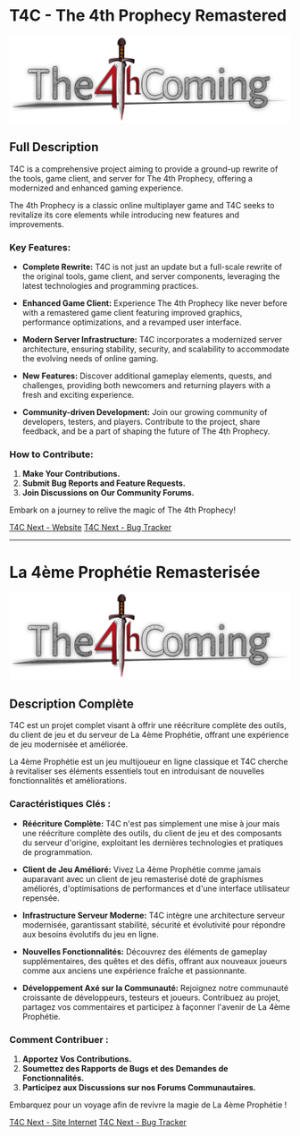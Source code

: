 # T4C - The 4th Prophecy Remastered

<p align="center">
  <img src="t4c-dev-logo-big.png" alt="T4CDevOp" title="T4CDevOp">
</p>

## Full Description

T4C is a comprehensive project aiming to provide a ground-up rewrite of the tools, game client, and server for The 4th Prophecy, offering a modernized and enhanced gaming experience.

The 4th Prophecy is a classic online multiplayer game and T4C seeks to revitalize its core elements while introducing new features and improvements.

### Key Features:

- **Complete Rewrite:** T4C is not just an update but a full-scale rewrite of the original tools, game client, and server components, leveraging the latest technologies and programming practices.

- **Enhanced Game Client:** Experience The 4th Prophecy like never before with a remastered game client featuring improved graphics, performance optimizations, and a revamped user interface.

- **Modern Server Infrastructure:** T4C incorporates a modernized server architecture, ensuring stability, security, and scalability to accommodate the evolving needs of online gaming.

- **New Features:** Discover additional gameplay elements, quests, and challenges, providing both newcomers and returning players with a fresh and exciting experience.

- **Community-driven Development:** Join our growing community of developers, testers, and players. Contribute to the project, share feedback, and be a part of shaping the future of The 4th Prophecy.

### How to Contribute:

1. **Make Your Contributions.**
2. **Submit Bug Reports and Feature Requests.**
3. **Join Discussions on Our Community Forums.**

Embark on a journey to relive the magic of The 4th Prophecy!

[T4C Next - Website](https://dev.t4c.com/)
[T4C Next - Bug Tracker](https://dev.t4c.com/?page=bt)

---

# La 4ème Prophétie Remasterisée

<p align="center">
  <img src="t4c-dev-logo-big.png" alt="T4CDevOp" title="T4CDevOp">
</p>

## Description Complète

T4C est un projet complet visant à offrir une réécriture complète des outils, du client de jeu et du serveur de La 4ème Prophétie, offrant une expérience de jeu modernisée et améliorée.

La 4ème Prophétie est un jeu multijoueur en ligne classique et T4C cherche à revitaliser ses éléments essentiels tout en introduisant de nouvelles fonctionnalités et améliorations.


### Caractéristiques Clés :

- **Réécriture Complète:** T4C n'est pas simplement une mise à jour mais une réécriture complète des outils, du client de jeu et des composants du serveur d'origine, exploitant les dernières technologies et pratiques de programmation.

- **Client de Jeu Amélioré:** Vivez La 4ème Prophétie comme jamais auparavant avec un client de jeu remasterisé doté de graphismes améliorés, d'optimisations de performances et d'une interface utilisateur repensée.

- **Infrastructure Serveur Moderne:** T4C intègre une architecture serveur modernisée, garantissant stabilité, sécurité et évolutivité pour répondre aux besoins évolutifs du jeu en ligne.

- **Nouvelles Fonctionnalités:** Découvrez des éléments de gameplay supplémentaires, des quêtes et des défis, offrant aux nouveaux joueurs comme aux anciens une expérience fraîche et passionnante.

- **Développement Axé sur la Communauté:** Rejoignez notre communauté croissante de développeurs, testeurs et joueurs. Contribuez au projet, partagez vos commentaires et participez à façonner l'avenir de La 4ème Prophétie.

### Comment Contribuer :

1. **Apportez Vos Contributions.**
2. **Soumettez des Rapports de Bugs et des Demandes de Fonctionnalités.**
3. **Participez aux Discussions sur nos Forums Communautaires.**

Embarquez pour un voyage afin de revivre la magie de La 4ème Prophétie !

[T4C Next - Site Internet](https://dev.t4c.com/)
[T4C Next - Bug Tracker](https://dev.t4c.com/?page=bt)